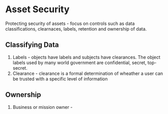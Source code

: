 # Asset Security

  Protecting security of assets - focus on controls such as data classifications, clearnaces, labels, retention and ownership of data.

## Classifying Data

1. Labels - objects have labels and subjects have clearances. The object labels used by many world government are confidential, secret, top-secret.
2. Clearance - clearance is a formal determination of wheather a user can be trusted with a specific level of information

## Ownership

1. Business or mission owner - 